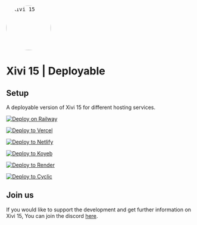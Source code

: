 <kbd>
   <img src="https://raw.githubusercontent.com/willoo0/Xivi15/refs/heads/main/client/logo.png" alt="Xivi 15" style="border-radius: 50%; width: 120px; height: auto;">
</kbd>
</p>

<h1>Xivi 15 | Deployable</h1>

## Setup
A deployable version of Xivi 15 for different hosting services.

[![Deploy on Railway](https://binbashbanana.github.io/deploy-buttons/buttons/remade/railway.svg)](https://railway.app/new/template?template=https://github.com/willoo0/Xivi15)  

[![Deploy to Vercel](https://binbashbanana.github.io/deploy-buttons/buttons/remade/vercel.svg)](https://vercel.com/new/clone?repository-url=https://github.com/willoo0/Xivi15)  

[![Deploy to Netlify](https://binbashbanana.github.io/deploy-buttons/buttons/remade/netlify.svg)](https://app.netlify.com/start/deploy?repository=https://github.com/willoo0/Xivi15)  

[![Deploy to Koyeb](https://binbashbanana.github.io/deploy-buttons/buttons/remade/koyeb.svg)](https://app.koyeb.com/deploy?type=git&repository=github.com/willoo0/Xivi15&branch=main&name=Xivi15)  

[![Deploy to Render](https://binbashbanana.github.io/deploy-buttons/buttons/remade/render.svg)](https://render.com/deploy?repo=https://github.com/willoo0/Xivi15)  

[![Deploy to Cyclic](https://binbashbanana.github.io/deploy-buttons/buttons/remade/cyclic.svg)](https://app.cyclic.sh/api/app/deploy/willoo0/Xivi15)  


## Join us
If you would like to support the development and get further information on Xivi 15, You can join the discord [here](http://dsc.gg/xiviservices). 
